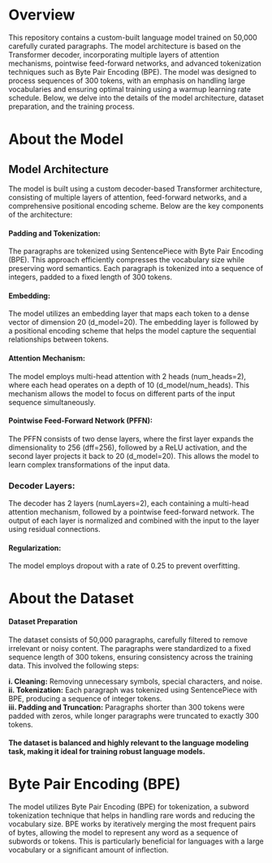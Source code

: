 # Overview
This repository contains a custom-built language model trained on 50,000 carefully curated paragraphs. The model architecture is based on the Transformer decoder, incorporating multiple layers of attention mechanisms, pointwise feed-forward networks, and advanced tokenization techniques such as Byte Pair Encoding (BPE). The model was designed to process sequences of 300 tokens, with an emphasis on handling large vocabularies and ensuring optimal training using a warmup learning rate schedule. Below, we delve into the details of the model architecture, dataset preparation, and the training process.

# About the Model
## Model Architecture
The model is built using a custom decoder-based Transformer architecture, consisting of multiple layers of attention, feed-forward networks, and a comprehensive positional encoding scheme. Below are the key components of the architecture:   
  
#### Padding and Tokenization:   
The paragraphs are tokenized using SentencePiece with Byte Pair Encoding (BPE). This approach efficiently compresses the vocabulary size while preserving word semantics. Each paragraph is tokenized into a sequence of integers, padded to a fixed length of 300 tokens.  
  
#### Embedding: 
The model utilizes an embedding layer that maps each token to a dense vector of dimension 20 (d_model=20). The embedding layer is followed by a positional encoding scheme that helps the model capture the sequential relationships between tokens.  
  
#### Attention Mechanism: 
The model employs multi-head attention with 2 heads (num_heads=2), where each head operates on a depth of 10 (d_model/num_heads). This mechanism allows the model to focus on different parts of the input sequence simultaneously.  
  
#### Pointwise Feed-Forward Network (PFFN):  
The PFFN consists of two dense layers, where the first layer expands the dimensionality to 256 (dff=256), followed by a ReLU activation, and the second layer projects it back to 20 (d_model=20). This allows the model to learn complex transformations of the input data.  
  
### Decoder Layers:  
The decoder has 2 layers (numLayers=2), each containing a multi-head attention mechanism, followed by a pointwise feed-forward network. The output of each layer is normalized and combined with the input to the layer using residual connections.    
  
#### Regularization:  
The model employs dropout with a rate of 0.25 to prevent overfitting.  

# About the Dataset
#### Dataset Preparation
The dataset consists of 50,000 paragraphs, carefully filtered to remove irrelevant or noisy content. The paragraphs were standardized to a fixed sequence length of 300 tokens, ensuring consistency across the training data. This involved the following steps:

__i. Cleaning:__ Removing unnecessary symbols, special characters, and noise.  
__ii. Tokenization:__ Each paragraph was tokenized using SentencePiece with BPE, producing a sequence of integer tokens.  
__iii. Padding and Truncation:__ Paragraphs shorter than 300 tokens were padded with zeros, while longer paragraphs were truncated to exactly 300 tokens.  
#### The dataset is balanced and highly relevant to the language modeling task, making it ideal for training robust language models.  

# Byte Pair Encoding (BPE)
The model utilizes Byte Pair Encoding (BPE) for tokenization, a subword tokenization technique that helps in handling rare words and reducing the vocabulary size. BPE works by iteratively merging the most frequent pairs of bytes, allowing the model to represent any word as a sequence of subwords or tokens. This is particularly beneficial for languages with a large vocabulary or a significant amount of inflection.
